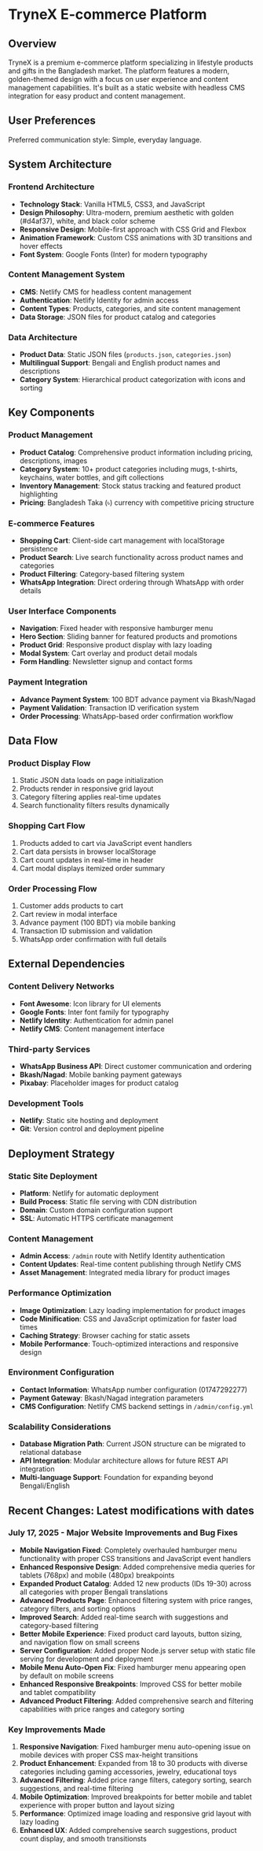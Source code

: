 # TryneX E-commerce Platform

## Overview

TryneX is a premium e-commerce platform specializing in lifestyle products and gifts in the Bangladesh market. The platform features a modern, golden-themed design with a focus on user experience and content management capabilities. It's built as a static website with headless CMS integration for easy product and content management.

## User Preferences

Preferred communication style: Simple, everyday language.

## System Architecture

### Frontend Architecture
- **Technology Stack**: Vanilla HTML5, CSS3, and JavaScript
- **Design Philosophy**: Ultra-modern, premium aesthetic with golden (#d4af37), white, and black color scheme
- **Responsive Design**: Mobile-first approach with CSS Grid and Flexbox
- **Animation Framework**: Custom CSS animations with 3D transitions and hover effects
- **Font System**: Google Fonts (Inter) for modern typography

### Content Management System
- **CMS**: Netlify CMS for headless content management
- **Authentication**: Netlify Identity for admin access
- **Content Types**: Products, categories, and site content management
- **Data Storage**: JSON files for product catalog and categories

### Data Architecture
- **Product Data**: Static JSON files (`products.json`, `categories.json`)
- **Multilingual Support**: Bengali and English product names and descriptions
- **Category System**: Hierarchical product categorization with icons and sorting

## Key Components

### Product Management
- **Product Catalog**: Comprehensive product information including pricing, descriptions, images
- **Category System**: 10+ product categories including mugs, t-shirts, keychains, water bottles, and gift collections
- **Inventory Management**: Stock status tracking and featured product highlighting
- **Pricing**: Bangladesh Taka (৳) currency with competitive pricing structure

### E-commerce Features
- **Shopping Cart**: Client-side cart management with localStorage persistence
- **Product Search**: Live search functionality across product names and categories
- **Product Filtering**: Category-based filtering system
- **WhatsApp Integration**: Direct ordering through WhatsApp with order details

### User Interface Components
- **Navigation**: Fixed header with responsive hamburger menu
- **Hero Section**: Sliding banner for featured products and promotions
- **Product Grid**: Responsive product display with lazy loading
- **Modal System**: Cart overlay and product detail modals
- **Form Handling**: Newsletter signup and contact forms

### Payment Integration
- **Advance Payment System**: 100 BDT advance payment via Bkash/Nagad
- **Payment Validation**: Transaction ID verification system
- **Order Processing**: WhatsApp-based order confirmation workflow

## Data Flow

### Product Display Flow
1. Static JSON data loads on page initialization
2. Products render in responsive grid layout
3. Category filtering applies real-time updates
4. Search functionality filters results dynamically

### Shopping Cart Flow
1. Products added to cart via JavaScript event handlers
2. Cart data persists in browser localStorage
3. Cart count updates in real-time in header
4. Cart modal displays itemized order summary

### Order Processing Flow
1. Customer adds products to cart
2. Cart review in modal interface
3. Advance payment (100 BDT) via mobile banking
4. Transaction ID submission and validation
5. WhatsApp order confirmation with full details

## External Dependencies

### Content Delivery Networks
- **Font Awesome**: Icon library for UI elements
- **Google Fonts**: Inter font family for typography
- **Netlify Identity**: Authentication for admin panel
- **Netlify CMS**: Content management interface

### Third-party Services
- **WhatsApp Business API**: Direct customer communication and ordering
- **Bkash/Nagad**: Mobile banking payment gateways
- **Pixabay**: Placeholder images for product catalog

### Development Tools
- **Netlify**: Static site hosting and deployment
- **Git**: Version control and deployment pipeline

## Deployment Strategy

### Static Site Deployment
- **Platform**: Netlify for automatic deployment
- **Build Process**: Static file serving with CDN distribution
- **Domain**: Custom domain configuration support
- **SSL**: Automatic HTTPS certificate management

### Content Management
- **Admin Access**: `/admin` route with Netlify Identity authentication
- **Content Updates**: Real-time content publishing through Netlify CMS
- **Asset Management**: Integrated media library for product images

### Performance Optimization
- **Image Optimization**: Lazy loading implementation for product images
- **Code Minification**: CSS and JavaScript optimization for faster load times
- **Caching Strategy**: Browser caching for static assets
- **Mobile Performance**: Touch-optimized interactions and responsive design

### Environment Configuration
- **Contact Information**: WhatsApp number configuration (01747292277)
- **Payment Gateway**: Bkash/Nagad integration parameters
- **CMS Configuration**: Netlify CMS backend settings in `/admin/config.yml`

### Scalability Considerations
- **Database Migration Path**: Current JSON structure can be migrated to relational database
- **API Integration**: Modular architecture allows for future REST API integration
- **Multi-language Support**: Foundation for expanding beyond Bengali/English

## Recent Changes: Latest modifications with dates

### July 17, 2025 - Major Website Improvements and Bug Fixes
- **Mobile Navigation Fixed**: Completely overhauled hamburger menu functionality with proper CSS transitions and JavaScript event handlers
- **Enhanced Responsive Design**: Added comprehensive media queries for tablets (768px) and mobile (480px) breakpoints
- **Expanded Product Catalog**: Added 12 new products (IDs 19-30) across all categories with proper Bengali translations
- **Advanced Products Page**: Enhanced filtering system with price ranges, category filters, and sorting options
- **Improved Search**: Added real-time search with suggestions and category-based filtering
- **Better Mobile Experience**: Fixed product card layouts, button sizing, and navigation flow on small screens
- **Server Configuration**: Added proper Node.js server setup with static file serving for development and deployment
- **Mobile Menu Auto-Open Fix**: Fixed hamburger menu appearing open by default on mobile screens
- **Enhanced Responsive Breakpoints**: Improved CSS for better mobile and tablet compatibility
- **Advanced Product Filtering**: Added comprehensive search and filtering capabilities with price ranges and category sorting

### Key Improvements Made
1. **Responsive Navigation**: Fixed hamburger menu auto-opening issue on mobile devices with proper CSS max-height transitions
2. **Product Enhancement**: Expanded from 18 to 30 products with diverse categories including gaming accessories, jewelry, educational toys
3. **Advanced Filtering**: Added price range filters, category sorting, search suggestions, and real-time filtering
4. **Mobile Optimization**: Improved breakpoints for better mobile and tablet experience with proper button and layout sizing
5. **Performance**: Optimized image loading and responsive grid layout with lazy loading
6. **Enhanced UX**: Added comprehensive search suggestions, product count display, and smooth transitionsts